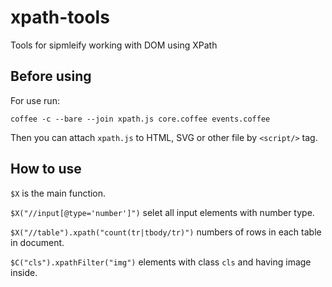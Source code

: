xpath-tools
===========
Tools for sipmleify working with DOM using XPath

Before using
------------

For use run:

```
coffee -c --bare --join xpath.js core.coffee events.coffee
```

Then you can attach `xpath.js` to HTML, SVG or other file by `<script/>` tag.

How to use
----------

`$X` is the main function.

`$X("//input[@type='number']")`
selet all input elements with number type.

`$X("//table").xpath("count(tr|tbody/tr)")`
numbers of rows in each table in document.

`$C("cls").xpathFilter("img")`
elements with class `cls` and having image inside.
